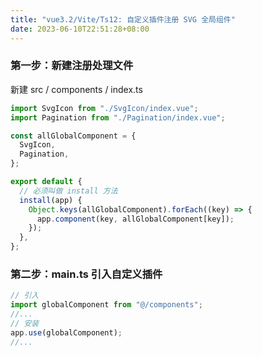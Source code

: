 ```yaml
---
title: "vue3.2/Vite/Ts12: 自定义插件注册 SVG 全局组件"
date: 2023-06-10T22:51:28+08:00
---
```


### 第一步：新建注册处理文件

新建 src / components / index.ts

```js
import SvgIcon from "./SvgIcon/index.vue";
import Pagination from "./Pagination/index.vue";

const allGlobalComponent = {
  SvgIcon,
  Pagination,
};

export default {
  // 必须叫做 install 方法
  install(app) {
    Object.keys(allGlobalComponent).forEach((key) => {
      app.component(key, allGlobalComponent[key]);
    });
  },
};
```

### 第二步：main.ts 引入自定义插件

```js
// 引入
import globalComponent from "@/components";
//...
// 安装
app.use(globalComponent);
//...
```
